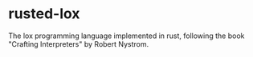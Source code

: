 # rusted-lox
The lox programming language implemented in rust, following the book "Crafting Interpreters" by Robert Nystrom.
